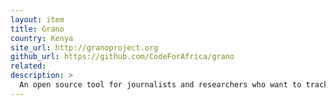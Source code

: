 ```yaml
---
layout: item
title: Grano
country: Kenya
site_url: http://granoproject.org
github_url: https://github.com/CodeForAfrica/grano
related: 
description: >
  An open source tool for journalists and researchers who want to track networks of political or economic interest.
---
```

